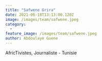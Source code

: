 ```yaml
---
title: "Safwene Grira"
date: 2021-06-18T13:13:00.120Z
image: /images/team/safwene.jpeg
category:
  - 
feature_image: /images/team/safwene.jpeg
author: Abdoulaye Guene
---
```

AfricTivistes, Journaliste - Tunisie
